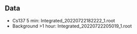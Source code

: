 ## Data
- Cs137 5 min: Integrated_20220722182222_1.root
- Background >1 hour: Integrated_20220722205019_1.root
